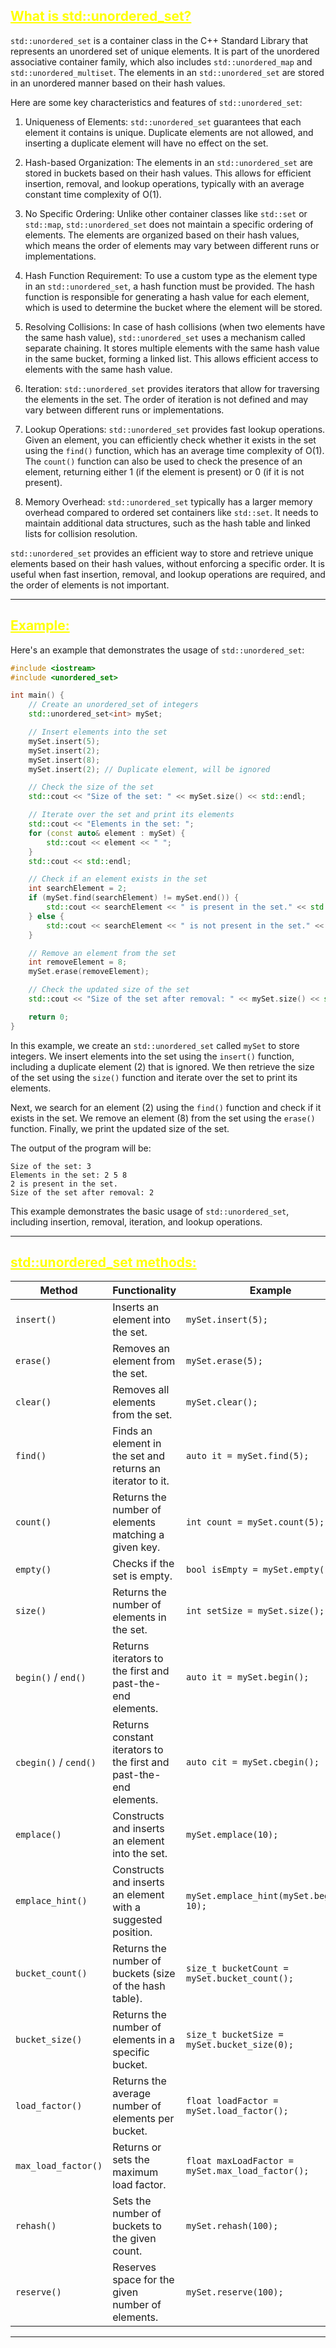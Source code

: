 ## <font color="yellow"><u>What is std::unordered_set?</u></font>

`std::unordered_set` is a container class in the C++ Standard Library that represents an unordered set of unique elements. It is part of the unordered associative container family, which also includes `std::unordered_map` and `std::unordered_multiset`. The elements in an `std::unordered_set` are stored in an unordered manner based on their hash values.

Here are some key characteristics and features of `std::unordered_set`:

1. Uniqueness of Elements: `std::unordered_set` guarantees that each element it contains is unique. Duplicate elements are not allowed, and inserting a duplicate element will have no effect on the set.

2. Hash-based Organization: The elements in an `std::unordered_set` are stored in buckets based on their hash values. This allows for efficient insertion, removal, and lookup operations, typically with an average constant time complexity of O(1).

3. No Specific Ordering: Unlike other container classes like `std::set` or `std::map`, `std::unordered_set` does not maintain a specific ordering of elements. The elements are organized based on their hash values, which means the order of elements may vary between different runs or implementations.

4. Hash Function Requirement: To use a custom type as the element type in an `std::unordered_set`, a hash function must be provided. The hash function is responsible for generating a hash value for each element, which is used to determine the bucket where the element will be stored.

5. Resolving Collisions: In case of hash collisions (when two elements have the same hash value), `std::unordered_set` uses a mechanism called separate chaining. It stores multiple elements with the same hash value in the same bucket, forming a linked list. This allows efficient access to elements with the same hash value.

6. Iteration: `std::unordered_set` provides iterators that allow for traversing the elements in the set. The order of iteration is not defined and may vary between different runs or implementations.

7. Lookup Operations: `std::unordered_set` provides fast lookup operations. Given an element, you can efficiently check whether it exists in the set using the `find()` function, which has an average time complexity of O(1). The `count()` function can also be used to check the presence of an element, returning either 1 (if the element is present) or 0 (if it is not present).

8. Memory Overhead: `std::unordered_set` typically has a larger memory overhead compared to ordered set containers like `std::set`. It needs to maintain additional data structures, such as the hash table and linked lists for collision resolution.

`std::unordered_set` provides an efficient way to store and retrieve unique elements based on their hash values, without enforcing a specific order. It is useful when fast insertion, removal, and lookup operations are required, and the order of elements is not important.

---
## <font color="yellow"><u>Example:</u></font>

Here's an example that demonstrates the usage of `std::unordered_set`:

```cpp
#include <iostream>
#include <unordered_set>

int main() {
    // Create an unordered_set of integers
    std::unordered_set<int> mySet;

    // Insert elements into the set
    mySet.insert(5);
    mySet.insert(2);
    mySet.insert(8);
    mySet.insert(2); // Duplicate element, will be ignored

    // Check the size of the set
    std::cout << "Size of the set: " << mySet.size() << std::endl;

    // Iterate over the set and print its elements
    std::cout << "Elements in the set: ";
    for (const auto& element : mySet) {
        std::cout << element << " ";
    }
    std::cout << std::endl;

    // Check if an element exists in the set
    int searchElement = 2;
    if (mySet.find(searchElement) != mySet.end()) {
        std::cout << searchElement << " is present in the set." << std::endl;
    } else {
        std::cout << searchElement << " is not present in the set." << std::endl;
    }

    // Remove an element from the set
    int removeElement = 8;
    mySet.erase(removeElement);

    // Check the updated size of the set
    std::cout << "Size of the set after removal: " << mySet.size() << std::endl;

    return 0;
}
```

In this example, we create an `std::unordered_set` called `mySet` to store integers. We insert elements into the set using the `insert()` function, including a duplicate element (2) that is ignored. We then retrieve the size of the set using the `size()` function and iterate over the set to print its elements.

Next, we search for an element (2) using the `find()` function and check if it exists in the set. We remove an element (8) from the set using the `erase()` function. Finally, we print the updated size of the set.

The output of the program will be:

```
Size of the set: 3
Elements in the set: 2 5 8
2 is present in the set.
Size of the set after removal: 2
```

This example demonstrates the basic usage of `std::unordered_set`, including insertion, removal, iteration, and lookup operations.

---
## <font color="yellow"><u>std::unordered_set methods:</u></f>

|Method|Functionality|Example|
|---|---|---|
|`insert()`|Inserts an element into the set.|`mySet.insert(5);`|
|`erase()`|Removes an element from the set.|`mySet.erase(5);`|
|`clear()`|Removes all elements from the set.|`mySet.clear();`|
|`find()`|Finds an element in the set and returns an iterator to it.|`auto it = mySet.find(5);`|
|`count()`|Returns the number of elements matching a given key.|`int count = mySet.count(5);`|
|`empty()`|Checks if the set is empty.|`bool isEmpty = mySet.empty();`|
|`size()`|Returns the number of elements in the set.|`int setSize = mySet.size();`|
|`begin()` / `end()`|Returns iterators to the first and past-the-end elements.|`auto it = mySet.begin();`|
|`cbegin()` / `cend()`|Returns constant iterators to the first and past-the-end elements.|`auto cit = mySet.cbegin();`|
|`emplace()`|Constructs and inserts an element into the set.|`mySet.emplace(10);`|
|`emplace_hint()`|Constructs and inserts an element with a suggested position.|`mySet.emplace_hint(mySet.begin(), 10);`|
|`bucket_count()`|Returns the number of buckets (size of the hash table).|`size_t bucketCount = mySet.bucket_count();`|
|`bucket_size()`|Returns the number of elements in a specific bucket.|`size_t bucketSize = mySet.bucket_size(0);`|
|`load_factor()`|Returns the average number of elements per bucket.|`float loadFactor = mySet.load_factor();`|
|`max_load_factor()`|Returns or sets the maximum load factor.|`float maxLoadFactor = mySet.max_load_factor();`|
|`rehash()`|Sets the number of buckets to the given count.|`mySet.rehash(100);`|
|`reserve()`|Reserves space for the given number of elements.|`mySet.reserve(100);`|

---

